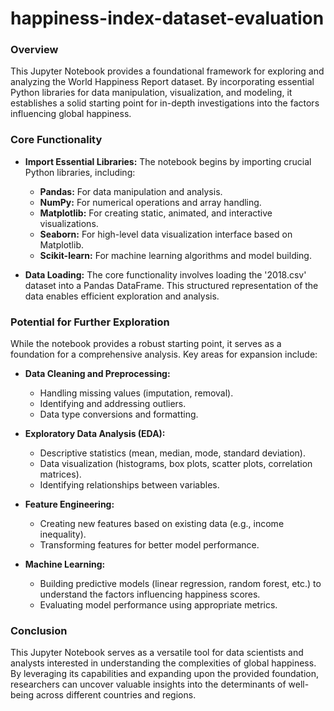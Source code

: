 # happiness-index-dataset-evaluation
### Overview
This Jupyter Notebook provides a foundational framework for exploring and analyzing the World Happiness Report dataset. By incorporating essential Python libraries for data manipulation, visualization, and modeling, it establishes a solid starting point for in-depth investigations into the factors influencing global happiness.

### Core Functionality

* **Import Essential Libraries:** The notebook begins by importing crucial Python libraries, including:
    * **Pandas:** For data manipulation and analysis.
    * **NumPy:** For numerical operations and array handling.
    * **Matplotlib:** For creating static, animated, and interactive visualizations.
    * **Seaborn:** For high-level data visualization interface based on Matplotlib.
    * **Scikit-learn:** For machine learning algorithms and model building.

* **Data Loading:** The core functionality involves loading the '2018.csv' dataset into a Pandas DataFrame. This structured representation of the data enables efficient exploration and analysis.

### Potential for Further Exploration

While the notebook provides a robust starting point, it serves as a foundation for a comprehensive analysis. Key areas for expansion include:

* **Data Cleaning and Preprocessing:**
    * Handling missing values (imputation, removal).
    * Identifying and addressing outliers.
    * Data type conversions and formatting.

* **Exploratory Data Analysis (EDA):**
    * Descriptive statistics (mean, median, mode, standard deviation).
    * Data visualization (histograms, box plots, scatter plots, correlation matrices).
    * Identifying relationships between variables.

* **Feature Engineering:**
    * Creating new features based on existing data (e.g., income inequality).
    * Transforming features for better model performance.

* **Machine Learning:**
    * Building predictive models (linear regression, random forest, etc.) to understand the factors influencing happiness scores.
    * Evaluating model performance using appropriate metrics.

### Conclusion
This Jupyter Notebook serves as a versatile tool for data scientists and analysts interested in understanding the complexities of global happiness. By leveraging its capabilities and expanding upon the provided foundation, researchers can uncover valuable insights into the determinants of well-being across different countries and regions.
